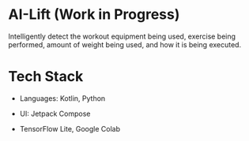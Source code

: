 # AI-Lift (Work in Progress)

Intelligently detect the workout equipment being used, exercise being performed, amount of weight being used, and how it is being executed.

# Tech Stack

* Languages: Kotlin, Python

* UI: Jetpack Compose

* TensorFlow Lite, Google Colab

 
